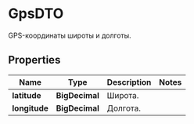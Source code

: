

# GpsDTO

GPS-координаты широты и долготы. 

## Properties

| Name | Type | Description | Notes |
|------------ | ------------- | ------------- | -------------|
|**latitude** | **BigDecimal** | Широта. |  |
|**longitude** | **BigDecimal** | Долгота. |  |



